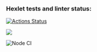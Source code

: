 ### Hexlet tests and linter status:

[![Actions Status](https://github.com/sharaendy/frontend-project-lvl1/workflows/hexlet-check/badge.svg)](https://github.com/sharaendy/frontend-project-lvl1/actions)

<a href="https://codeclimate.com/github/codeclimate/codeclimate/maintainability"><img src="https://api.codeclimate.com/v1/badges/a99a88d28ad37a79dbf6/maintainability" /></a>

![Node CI](https://github.com/sharaendy/frontend-project-lvl1/actions/workflows/nodejs.yml/badge.svg)
